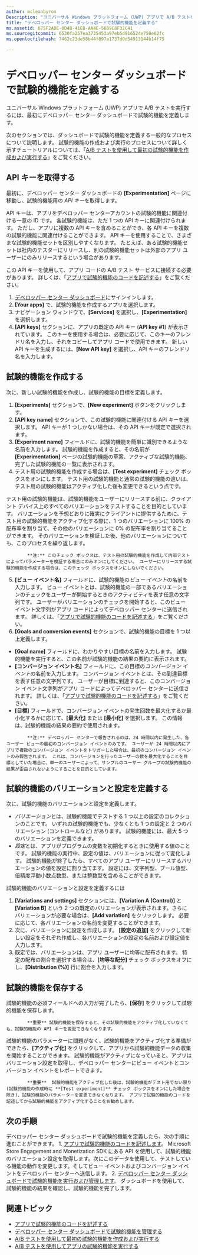 ```yaml
---
author: mcleanbyron
Description: "ユニバーサル Windows プラットフォーム (UWP) アプリで A/B テストを実施する前に、デベロッパー センター ダッシュボードで試験的機能を定義する必要があります。"
title: "デベロッパー センター ダッシュボードで試験的機能を定義する"
ms.assetid: 675F2ADE-0D4B-41EB-AA4E-56B9C8F32C41
ms.sourcegitcommit: 6530fa257ea3735453a97eb5d916524e750e62fc
ms.openlocfilehash: 7462c23de58b44f897a1737d0d54913144b14f75

---
```


# デベロッパー センター ダッシュボードで試験的機能を定義する

ユニバーサル Windows プラットフォーム (UWP) アプリで A/B テストを実行するには、最初にデベロッパー センター ダッシュボードで試験的機能を定義します。

次のセクションでは、ダッシュボードで試験的機能を定義する一般的なプロセスについて説明します。 試験的機能の作成および実行のプロセスについて詳しく示すチュートリアルについては、「[A/B テストを使用して最初の試験的機能を作成および実行する](create-and-run-your-first-experiment-with-a-b-testing.md)」をご覧ください。

## API キーを取得する

最初に、デベロッパー センター ダッシュボードの **[Experimentation]** ページに移動し、試験的機能用の *API キー*を取得します。

API キーは、アプリをデベロッパー センターアカウントの試験的機能に関連付ける一意の ID です。 各試験的機能は、ただ 1 つの API キーに関連付けられます。 ただし、アプリに複数の API キーを含めることができ、各 API キーを複数の試験的機能に関連付けることができます。 API キーを使用することで、さまざまな試験的機能セットを区別しやすくなります。 たとえば、ある試験的機能セットは社内のテスターにリリースし、別の試験的機能セットは外部のアプリ ユーザーにのみリリースするという場合があります。

この API キーを使用して、アプリ コードの A/B テスト サービスに接続する必要があります。 詳しくは、「[アプリで試験的機能のコードを記述する](code-your-experiment-in-your-app.md)」をご覧ください。

1. [デベロッパー センター ダッシュボード](https://dev.windows.com/overview)にサインインします。
2. **[Your apps]** で、試験的機能を作成するアプリを選択します。
3. ナビゲーション ウィンドウで、**[Services]** を選択し、**[Experimentation]** を選択します。
4. **[API keys]** セクションに、アプリの既定の API キー (**API key #1**) が表示されています。 このキーを使用する場合は、必要に応じて、このキーのフレンドリ名を入力し、それをコピーしてアプリ コードで使用できます。 新しい API キーを生成するには、**[New API key]** を選択し、API キーのフレンドリ名を入力します。

## 試験的機能を作成する

次に、新しい試験的機能を作成し、試験的機能の目標を定義します。

1. **[Experiments]** セクションで、**[New experiment]** ボタンをクリックします。
2. **[API key name]** セクションで、この試験的機能に関連付ける API キーを選択します。 API キーが 1 つしかない場合は、その API キーが既定で選択されます。
3. **[Experiment name]** フィールドに、試験的機能を簡単に識別できるような名前を入力します。 試験的機能を作成すると、その名前が **[Experimentation]** ページの試験的機能の草案、アクティブな試験的機能、完了した試験的機能の一覧に表示されます。
4. テスト用の試験的機能を作成する場合は、**[Test experiment]** チェック ボックスをオンにします。 テスト用の試験的機能と通常の試験的機能の違いは、テスト用の試験的機能はアクティブ化した後も変更できるという点です。

  テスト用の試験的機能は、試験的機能をユーザーにリリースする前に、クライアント デバイス上のすべてのバリエーションをテストすることを目的としています。 バリエーションを予想どおりに確実にクライアントに提供するために、テスト用の試験的機能をアクティブ化する際に、1 つのバリエーションに 100% の配布率を割り当て、その他のバリエーションに 0% の配布率を割り当てることができます。 そのバリエーションを検証した後、他のバリエーションについても、このプロセスを繰り返します。
  > 
            **注:** このチェック ボックスは、テスト用の試験的機能を作成して内部テストによってパラメーターを検証する場合にのみオンにしてください。 ユーザーにリリースする試験的機能を作成する場合は、このチェック ボックスをオンにしないでください。

5. **[ビュー イベント名]** フィールドに、試験的機能の*ビュー イベント*の名前を入力します。 ビュー イベントとは、試験的機能の一部であるバリエーションのチェックをユーザーが開始するときのアクティビティを表す任意の文字列です。 ユーザーがバリエーションのチェックを開始すると、このビュー イベント文字列がアプリ コードによってデベロッパー センターに送信されます。 詳しくは、「[アプリで試験的機能のコードを記述する](code-your-experiment-in-your-app.md)」をご覧ください。
6. **[Goals and conversion events]** セクションで、試験的機能の目標を 1 つ以上定義します。
  * **[Goal name]** フィールドに、わかりやすい目標の名前を入力します。 試験的機能を実行すると、この名前が試験的機能の結果の要約に表示されます。
  * **[コンバージョン イベント名]** フィールドに、この目標の*コンバージョン イベント*の名前を入力します。 コンバージョン イベントとは、その到達目標を表す任意の文字列です。 ユーザーが目標に到達すると、このコンバージョン イベント文字列がアプリ コードによってデベロッパー センターに送信されます。 詳しくは、「[アプリで試験的機能のコードを記述する](code-your-experiment-in-your-app.md)」をご覧ください。
  * **[目標]** フィールドで、コンバージョン イベントの発生回数を最大化するか最小化するかに応じて、**[最大化]** または **[最小化]** を選択します。 この情報は、試験的機能の結果の要約で使用されます。

  >
            **注:** デベロッパー センターで報告されるのは、24 時間以内に発生した、各ユーザー ビューの最初のコンバージョン イベントのみです。 ユーザーが 24 時間以内にアプリで複数のコンバージョン イベントをトリガーした場合は、最初のコンバージョン イベントのみ報告されます。 これは、コンバージョンを行ったユーザーの数を最大化することを目標としていた場合に、単一のユーザーによって、サンプルのユーザー グループの試験的機能の結果が歪曲されないようにすることを目的としています。

## 試験的機能のバリエーションと設定を定義する

次に、試験的機能のバリエーションと設定を定義します。

* *バリエーション*とは、試験的機能でテストする 1 つ以上の設定のコレクションのことです。 いずれの試験的機能でも、少なくとも 1 つの設定と 2 つのバリエーション (コントロールなど) があります。 試験的機能には、最大 5 つのバリエーションを定義できます。
* *設定*とは、アプリがプログラムの変数を初期化するときに使用する値のことです。 試験的機能の実行中、設定の値は、バリエーションに従って変化します。 試験的機能が終了したら、すべてのアプリ ユーザーにリリースするバリエーションの値を設定に割り当てます。 設定には、文字列型、ブール値型、倍精度浮動小数点数型、または整数型を含めることができます。

試験的機能のバリエーションと設定を定義するには
1. **[Variations and settings]** セクションには、**[Variation A (Control)]** と **[Variation B]** という 2 つの既定のバリエーションが表示されます。さらにバリエーションが必要な場合は、**[Add variation]** をクリックします。 必要に応じて、各バリエーションの名前を変更することができます。
2. 次に、バリエーションに設定を作成します。 **[設定の追加]** をクリックして新しい設定をそれぞれ作成し、各バリエーションの設定の名前および設定値を入力します。
3. 既定では、バリエーションは、アプリ ユーザーに均等に配布されます。 特定の配布の割合を選択する場合は、**[均等な配分]** チェック ボックスをオフにし、**[Distribution (%)]** 行に割合を入力します。

## 試験的機能を保存する

試験的機能の必須フィールドへの入力が完了したら、**[保存]** をクリックして試験的機能を保存します。

> 
            **重要** 試験的機能を保存すると、その試験的機能をアクティブ化していなくても、試験的機能の API キーを変更できなくなります。

試験的機能のパラメーターに問題がなく、試験的機能をアクティブ化する準備ができたら、**[アクティブ化]** をクリックして、アプリから試験的機能データの収集を開始することができます。 試験的機能がアクティブになっていると、アプリはバリエーション設定を取得し、デベロッパー センターにビュー イベントとコンバージョン イベントをレポートできます。

> 
            **重要**  試験的機能をアクティブ化した後は、試験的機能がテスト用でない限り (試験的機能の作成時に **[Test experiment]** チェック ボックスをオンにした場合を除き)、試験的機能のパラメーターを変更できなくなります。 アプリで試験的機能のコードを記述してから試験的機能をアクティブ化することをお勧めします。

## 次の手順

デベロッパー センター ダッシュボードで試験的機能を定義したら、次の手順に進むことができます。
1. 
            [アプリで試験的機能のコードを記述します](code-your-experiment-in-your-app.md)。 Microsoft Store Engagement and Monetization SDK にある API を使用して、試験的機能のバリエーション設定を取得します。次にこのデータを使用して、テストしている機能の動作を変更します。そしてビュー イベントおよびコンバージョン イベントをデベロッパー センターへ送信します。
2. 
            [デベロッパー センター ダッシュボードで試験的機能を実行および管理します](manage-your-experiment.md)。 ダッシュボードを使用して、試験的機能の結果を確認し、試験的機能を完了します。

## 関連トピック

  * [アプリで試験的機能のコードを記述する](code-your-experiment-in-your-app.md)
  * [デベロッパー センター ダッシュボードで試験的機能を管理する](manage-your-experiment.md)
  * [A/B テストを使用して最初の試験的機能を作成および実行する](create-and-run-your-first-experiment-with-a-b-testing.md)
  * [A/B テストを使用してアプリの試験的機能を実行する](run-app-experiments-with-a-b-testing.md)



<!--HONumber=Jun16_HO4-->


